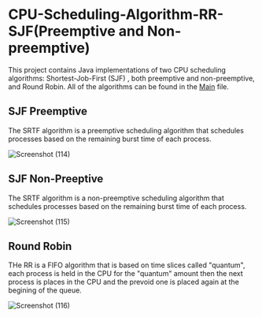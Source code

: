 # CPU-Scheduling-Algorithm-RR-SJF(Preemptive and Non-preemptive)
This project contains Java implementations of two CPU scheduling algorithms: Shortest-Job-First (SJF) , both preemptive and non-preemptive, and Round Robin. All of the algorithms can be found in the [Main](https://github.com/Ash-b0rn/CPU-Scheduling-Algorithm-RR-SJF/blob/main/src/com/Marwan1/Main.java) file.

## SJF Preemptive
The SRTF algorithm is a preemptive scheduling algorithm that schedules processes based on the remaining burst time of each process.

![Screenshot (114)](https://user-images.githubusercontent.com/100883802/225114166-f60664cd-b47c-4b67-8b1b-733e02cdcde7.png)

## SJF Non-Preeptive
The SRTF algorithm is a non-preemptive scheduling algorithm that schedules processes based on the remaining burst time of each process.

![Screenshot (115)](https://user-images.githubusercontent.com/100883802/225114934-af29b519-05ea-483a-9799-b1f2e01de859.png)

## Round Robin
THe RR is a FIFO algorithm that is based on time slices called "quantum", each process is held in the CPU for the "quantum" amount then the next process is places in the CPU and the prevoid one is placed again at the begining of the queue.

![Screenshot (116)](https://user-images.githubusercontent.com/100883802/225115432-5f475fda-1b2d-4439-8b4e-978e958c00ba.png)
